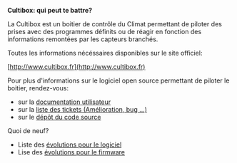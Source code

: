 **Cultibox: qui peut te battre?**

La Cultibox est un boitier de contrôle du Climat permettant de piloter des prises 
avec des programmes définits ou de réagir en fonction des informations remontées
par les capteurs branchés.

Toutes les informations nécéssaires disponibles sur le site officiel:


 [http://www.cultibox.fr](http://www.cultibox.fr)

Pour plus d'informations sur le logiciel open source permettant de piloter le boitier, 
rendez-vous:

 * sur la [documentation utilisateur](www.github.com) 
 * sur la [liste des tickets (Amélioration, bug ...)](https://github.com/cultibox/cultibox/issues)
 * sur le [dépôt du code source](https://github.com/cultibox/cultibox/)


Quoi de neuf?
 * Liste des [évolutions pour le logiciel](https://github.com/cultibox/cultibox/blob/master/01_software/CHANGELOG)
 * Lise des [évolutions pour le firmware](https://github.com/cultibox/cultibox/blob/master/01_software/01_install/01_src/03_sd/version.txt)


